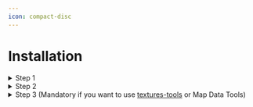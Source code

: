 ```yaml
---
icon: compact-disc
---
```


# Installation

<details>

<summary>Step 1</summary>

Open Blender, go to `Edit` > `Preferences` > `Add-ons`\
\
![](<../../../../.gitbook/assets/image (5).png>)

Press `Install...` and select the downloaded zip file.

</details>

<details>

<summary>Step 2</summary>

Now enable the Add-on by checking the checkbox\
\
![](../../../../.gitbook/assets/blender\_jOridI8vRR.gif)

</details>

<details>

<summary>Step 3 (Mandatory if you want to use <a data-mention href="usage/textures-tools/">textures-tools</a> or Map Data Tools)</summary>

.NET 8 x64 Runtime must be installed in the system.

**Blender 4.0/4.1/4.2**

![](<../../../../.gitbook/assets/image (2).png>)

Install `PythonNET` module by clicking the `Install second: Install PythonNET` button.

</details>
